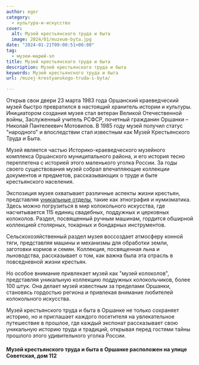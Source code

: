 ```yaml
---
author: egor
category:
  - культура-и-искусство
cover:
  alt: Музей крестьянского труда и быта
  image: 2024/01/muzeum-byta.jpg
date: "2024-01-21T09:00:51+00:00"
tag:
  - музеи-марий-эл
title: Музей крестьянского труда и быта
description: Музей крестьянского труда и быта
keywords: Музей крестьянского труда и быта
url: /muzej-krestyanskogo-truda-i-byta/

---
```

Открыв свои двери 23 марта 1983 года Оршанский краеведческий музей быстро превратился в настоящий хранитель истории и культуры. Инициатором создания музея стал ветеран Великой Отечественной войны, Заслуженный учитель РСФСР, почетный гражданин Оршанки – Николай Пантелеевич Мотовилов. В 1985 году музей получил статус "народного" и впоследствии стал известным как Музей Крестьянского Труда и Быта.

Музей является частью Историко-краеведческого музейного комплекса Оршанского муниципального района, и его история тесно переплетена с историей этого маленького уголка России. За годы своего существования музей собрал впечатляющие коллекции документов и предметов, рассказывающих о труде и быте крестьянского населения.

Экспозиция музея охватывает различные аспекты жизни крестьян, представляя [уникальные отделы](/muzej-samogona/), такие как этнография и нумизматика. Здесь можно погрузиться в мир колокольного искусства, где насчитывается 115 единиц свадебных, поддужных и церковных колоколов. Раздел, посвященный ручным машинам, гордится обширной коллекцией столярных, токарных и бондарных инструментов.

Сельскохозяйственный раздел музея воссоздает атмосферу конной тяги, представляя машины и механизмы для обработки земли, заготовки кормов и семян. Коллекция, посвященная льна и льноводства, рассказывает о том, как важна была эта отрасль в повседневной жизни крестьян.

Но особое внимание привлекает музей как "музей колоколов", представляя уникальную коллекцию поддужных колокольчиков, более 100 штук. Она делает музей известным за пределами Оршанки, становясь гордостью региона и привлекая внимание любителей колокольного искусства.

Музей крестьянского труда и быта в Оршанке не только сохраняет историю, но и приглашает каждого посетителя на увлекательное путешествие в прошлое, где каждый экспонат рассказывает свою уникальную историю труда и традиций, открывая перед гостями тайны прошлого этого удивительного уголка России.

#### Музей крестьянского труда и быта в Оршанке расположен на улице Советская, дом 112
